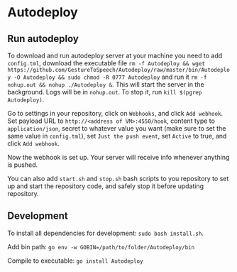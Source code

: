 # Autodeploy

## Run autodeploy
To download and run autodeploy server at your machine you need to add `config.tml`,
download the executable file `rm -f Autodeploy && wget https://github.com/GestureToSpeech/Autodeploy/raw/master/bin/Autodeploy -O Autodeploy && sudo chmod -R 0777 Autodeploy`
and run it `rm -f nohup.out && nohup ./Autodeploy &`. This will start the server in the background. Logs will be in 
`nohup.out`. To stop it, run `kill $(pgrep Autodeploy)`.

Go to settings in your repository, click on `Webhooks`, and click `Add webhook`. Set payload URL to `http://<address of VM>:4550/hook`,
content type to `application/json`, secret to whatever value you want (make sure to set the same value in `config.tml`),
set `Just the push event`, set `Active` to true, and click `Add webhook`.

Now the webhook is set up. Your server will receive info whenever anything is pushed.

You can also add `start.sh` and `stop.sh` bash scripts to you repository to set up and start the repository code, 
and safely stop it before updating repository.

## Development
To install all dependencies for development: `sudo bash install.sh`.

Add bin path: `go env -w GOBIN=/path/to/folder/Autodeploy/bin`

Compile to executable: `go install Autodeploy`
